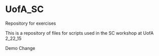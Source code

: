 # UofA_SC
Repository for exercises

This is a repository of files for scripts used in the SC workshop at UofA 2_22_15

Demo Change


